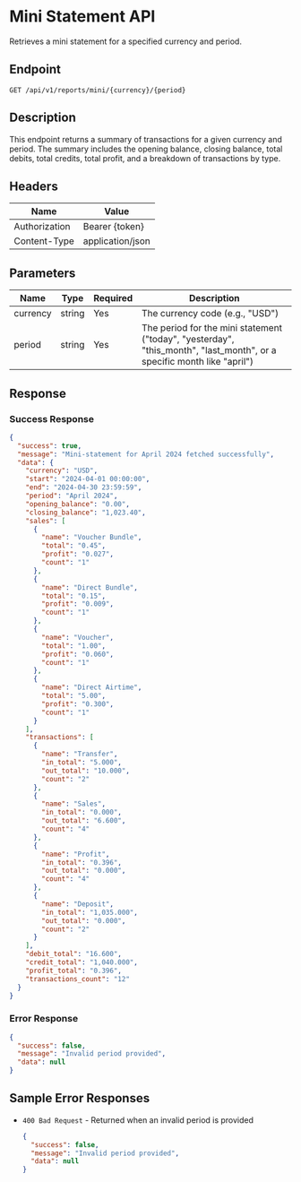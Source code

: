 # Mini Statement API

Retrieves a mini statement for a specified currency and period.

## Endpoint

`GET /api/v1/reports/mini/{currency}/{period}`

## Description

This endpoint returns a summary of transactions for a given currency and period. The summary includes the opening balance, closing balance, total debits, total credits, total profit, and a breakdown of transactions by type.

## Headers

| Name          | Value            |
|---------------|------------------|
| Authorization | Bearer {token}   |
| Content-Type  | application/json |

## Parameters

| Name     | Type   | Required | Description                                                    |
|----------|--------|----------|----------------------------------------------------------------|
| currency | string | Yes      | The currency code (e.g., "USD")                                |
| period   | string | Yes      | The period for the mini statement ("today", "yesterday", "this_month", "last_month", or a specific month like "april") |

## Response

### Success Response

```json
{
  "success": true,
  "message": "Mini-statement for April 2024 fetched successfully",
  "data": {
    "currency": "USD",
    "start": "2024-04-01 00:00:00",
    "end": "2024-04-30 23:59:59",
    "period": "April 2024",
    "opening_balance": "0.00",
    "closing_balance": "1,023.40",
    "sales": [
      {
        "name": "Voucher Bundle",
        "total": "0.45",
        "profit": "0.027",
        "count": "1"
      },
      {
        "name": "Direct Bundle",
        "total": "0.15",
        "profit": "0.009",
        "count": "1"
      },
      {
        "name": "Voucher",
        "total": "1.00",
        "profit": "0.060",
        "count": "1"
      },
      {
        "name": "Direct Airtime",
        "total": "5.00",
        "profit": "0.300",
        "count": "1"
      }
    ],
    "transactions": [
      {
        "name": "Transfer",
        "in_total": "5.000",
        "out_total": "10.000",
        "count": "2"
      },
      {
        "name": "Sales",
        "in_total": "0.000",
        "out_total": "6.600",
        "count": "4"
      },
      {
        "name": "Profit",
        "in_total": "0.396",
        "out_total": "0.000",
        "count": "4"
      },
      {
        "name": "Deposit",
        "in_total": "1,035.000",
        "out_total": "0.000",
        "count": "2"
      }
    ],
    "debit_total": "16.600",
    "credit_total": "1,040.000",
    "profit_total": "0.396",
    "transactions_count": "12"
  }
}
```

### Error Response

```json
{
  "success": false,
  "message": "Invalid period provided",
  "data": null
}
```

## Sample Error Responses

- `400 Bad Request` - Returned when an invalid period is provided
  ```json
  {
    "success": false,
    "message": "Invalid period provided",
    "data": null
  }
  ```